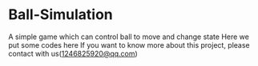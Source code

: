 # Ball-Simulation
A simple game which can control ball to move and change state
Here we put some codes here
If you want to know more about this project, please contact with us(1246825920@qq.com)
